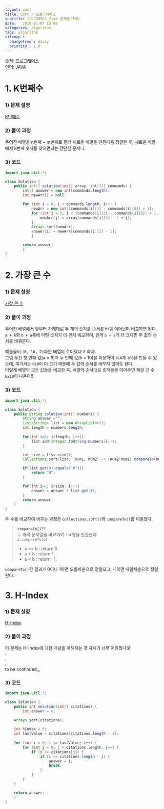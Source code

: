 ```yaml
---
layout: post
title: Sort - 프로그래머스
subtitle: 프로그래머스 Sort 문제들(3개)
date:   2019-01-07 12:00
categories: algorithm
tags: algorithm
sitemap :
  changefreq : daily
  priority : 1.0
---
```

출처: [프로그래머스](https://programmers.co.kr/learn/courses/30/parts/12198)  
언어: JAVA

# 1. K번째수
### 1) 문제 설명
[K번째수](https://programmers.co.kr/learn/courses/30/lessons/42748?language=java)

### 2) 풀이 과정
주어진 배열을 n번째 ~ m번째로 잘라 새로운 배열을 만든다음 정렬한 후, 새로운 배열에서 k번째 숫자를 찾으면되는 간단한 문제다.

### 3) 코드
```java
import java.util.*;

class Solution {
    public int[] solution(int[] array, int[][] commands) {
        int[] answer = new int[commands.length];
        int newArr[] = null;

        for (int i = 0; i < commands.length; i++) {
            newArr = new int[(commands[i][1] - commands[i][0]) + 1];
            for (int j = 0; j < (commands[i][1] - commands[i][0]) + 1; j++) {
                newArr[j] = array[commands[i][0] - 1 + j];
            }
            Arrays.sort(newArr);
            answer[i] = newArr[commands[i][2] - 1];
            }

        return answer;
        }
}
```
# 2. 가장 큰 수
### 1) 문제 설명
[가장 큰 수](https://programmers.co.kr/learn/courses/30/lessons/42746?language=java)

### 2) 풀이 과정
주어진 배열에서 앞부터 차례대로 두 개의 숫자를 순서를 바꿔 이어보며 비교하면 된다.  
`a + b`와 `b + a`중에 어떤 숫자가 더 큰지 비교하여, 만약 `b + a`가 더 크다면 두 값의 순서를 바꿔준다.


예를들어 `[6, 10, 2]`라는 배열이 주어졌다고 하자.  
그럼 우선 첫 번째 값(a = 6)과 두 번째 값(b = 10)을 이용하여 `610`과 `106`을 만들 수 있는데, 여기서는 `610`이 더 크기 때문에 두 값의 순서를 바꾸지 않아도 된다.  
이렇게 배열의 모든 값들을 비교한 후, 배열의 순서대로 숫자들을 이어주면 제일 큰 수 `6210`이 나온다!!

### 3) 코드
```java
import java.util.*;

class Solution {
    public String solution(int[] numbers) {
        String answer ="";
        List<String> list = new ArrayList<>();
        int length = numbers.length;
 
        for(int i=0; i<length; i++){
            list.add(Integer.toString(numbers[i]));
        }

        int size = list.size();
        Collections.sort(list, (num1, num2) -> (num2+num1).compareTo(num1+num2));

        if(list.get(0).equals("0")){
            return "0";
        }

        for(int i=0; i<size; i++){
            answer = answer + list.get(i);
        }
        return answer;
	}
}
```
두 수를 비교하여 바꾸는 과정은 `Collections.sort()`와 `compareTo()`를 이용했다.

> **`compareTo()`**??  
> 두 개의 문자열을 비교하여 `int`형을 반환한다.  
> `a.compareTo(b)`
> - a == b : return 0
> - a > b : return 1;
> - a < b : return -1;

`compareTo()`한 결과가 0이나 1이면 오름차순으로 정렬되고, -1이면 내림차순으로 정렬된다.
<br>
# 3. H-Index
### 1) 문제 설명
[H-Index](https://programmers.co.kr/learn/courses/30/lessons/42747?language=java)

### 2) 풀이 과정
이 문제는 H-Index에 대한 개념을 이해하는 것 자체가 너무 어려웠다&#128565;  
.  
.  
.  
to be continued,,,

### 3) 코드
```java
import java.util.*;

class Solution {
    public int solution(int[] citations) {
        int answer = 0;

    Arrays.sort(citations);
    
    int hIndex = 0;
    int lastValue = citations[citations.length - 1];
    
    for (int i = 0; i <= lastValue; i++) {
        for (int j = 0; j < citations.length; j++) {
            if (i <= citations[j]) {
                if (i <= citations.length - j) {
                    answer = i;
                    break;
                }
            }
		}
	}

    return answer;
	}
}
```